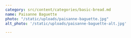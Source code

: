 ```yaml
---
category: src/content/categories/basic-bread.md
name: Paisanne Baguette
photo: "/static/uploads/paisanne-baguette.jpg"
alt_photo: '/static/uploads/paisanne-baguette-alt.jpg'

---
```

